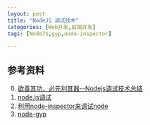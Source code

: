 ```yaml
---
layout: post
title: "NodeJS 调试技术"
categories: [Web开发,前端开发]
tags: [NodeJS,gyp,node-inspector]

---
```



## 参考资料
0. [欲善其功，必先利其器--Nodejs调试技术总结](http://www.cnblogs.com/moonz-wu/archive/2012/01/15/2322120.html)
0. [node.js调试](http://www.cnblogs.com/dolphinX/archive/2013/12/22/3485345.html)
0. [利用node-inspector来调试node](http://blog.csdn.net/zhaoweitco/article/details/12677481)
0. [node-gyp](https://github.com/nodejs/node-gyp#installation)